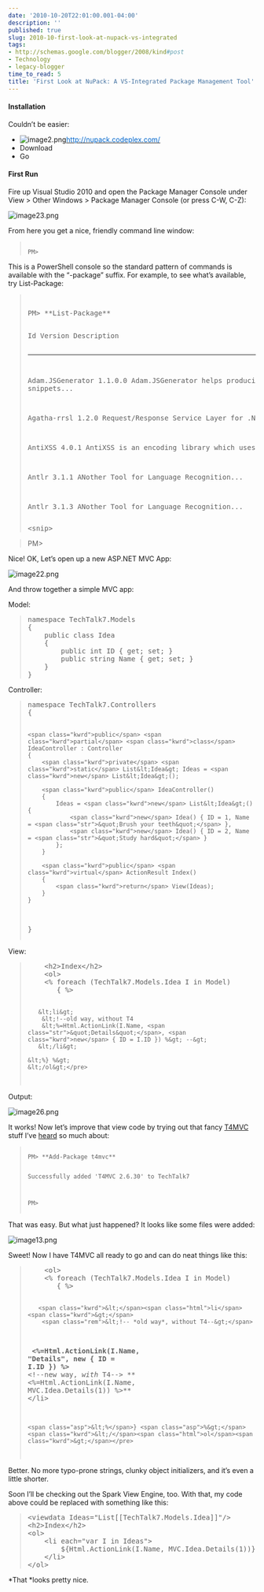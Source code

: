 ```yaml
---
date: '2010-10-20T22:01:00.001-04:00'
description: ''
published: true
slug: 2010-10-first-look-at-nupack-vs-integrated
tags:
- http://schemas.google.com/blogger/2008/kind#post
- Technology
- legacy-blogger
time_to_read: 5
title: 'First Look at NuPack: A VS-Integrated Package Management Tool'
---
```


<h4>Installation</h4>

Couldn’t be easier:  <ul>   <li>![image2.png](image2.png)[<u><font color="#0066cc">http://nupack.codeplex.com/</font></u>](http://nupack.codeplex.com/) </li>    <li>Download </li>    <li>Go </li> </ul>  <h4>First Run</h4>

Fire up Visual Studio 2010 and open the Package Manager Console under View &gt; Other Windows &gt; Package Manager Console (or press C-W, C-Z):

![image23.png](image23.png)

From here you get a nice, friendly command line window:
<blockquote>   <pre><code>
PM&gt;</code></pre>
</blockquote>


This is a PowerShell console so the standard pattern of commands is available with the “-package” suffix. For example, to see what’s available, try List-Package:

<blockquote>
  <pre>  <pre>PM&gt; **List-Package**</pre>
Id Version Description 

-- ------- ----------- 

Adam.JSGenerator 1.1.0.0 Adam.JSGenerator helps producing snippets...

Agatha-rrsl      1.2.0 Request/Response Service Layer for .NET 

AntiXSS          4.0.1 AntiXSS is an encoding library which uses...

Antlr            3.1.1 ANother Tool for Language Recognition...

Antlr            3.1.3 ANother Tool for Language Recognition... </pre>

  <pre>&lt;snip&gt; </pre>
</blockquote>

<blockquote>


PM&gt; 
</blockquote>


Nice! OK, Let’s open up a new ASP.NET MVC App:


![image22.png](image22.png)


And throw together a simple MVC app:


Model:

<blockquote>
  <pre class="csharpcode"><span class="kwrd">namespace</span> TechTalk7.Models
{
    <span class="kwrd">public</span> <span class="kwrd">class</span> Idea
    {
        <span class="kwrd">public</span> <span class="kwrd">int</span> ID { get; set; }
        <span class="kwrd">public</span> <span class="kwrd">string</span> Name { get; set; }
    }
}</pre>
</blockquote>


Controller:

<blockquote>
  <pre class="csharpcode"><span class="kwrd">namespace</span> TechTalk7.Controllers
{

    <span class="kwrd">public</span> <span class="kwrd">partial</span> <span class="kwrd">class</span> IdeaController : Controller
    {
        <span class="kwrd">private</span> <span class="kwrd">static</span> List&lt;Idea&gt; Ideas = <span class="kwrd">new</span> List&lt;Idea&gt;();

        <span class="kwrd">public</span> IdeaController()
        {
            Ideas = <span class="kwrd">new</span> List&lt;Idea&gt;() { 
                <span class="kwrd">new</span> Idea() { ID = 1, Name = <span class="str">&quot;Brush your teeth&quot;</span> }, 
                <span class="kwrd">new</span> Idea() { ID = 2, Name = <span class="str">&quot;Study hard&quot;</span> } 
            };
        }

        <span class="kwrd">public</span> <span class="kwrd">virtual</span> ActionResult Index()
        {
            <span class="kwrd">return</span> View(Ideas);
        }
    }
}</pre>
</blockquote>


View:

<blockquote>
  <pre class="csharpcode">    &lt;h2&gt;Index&lt;/h2&gt;
    &lt;ol&gt;
    &lt;% <span class="kwrd">foreach</span> (TechTalk7.Models.Idea I <span class="kwrd">in</span> Model)
       { %&gt;

       &lt;li&gt;
        &lt;!--old way, without T4
        &lt;%=Html.ActionLink(I.Name, <span class="str">&quot;Details&quot;</span>, <span class="kwrd">new</span> { ID = I.ID }) %&gt; --&gt;
       &lt;/li&gt;

    &lt;%} %&gt;
    &lt;/ol&gt;</pre>
</blockquote>


Output:


![image26.png](image26.png)


It works! Now let’s improve that view code by trying out that fancy [T4MVC](http://mvccontrib.codeplex.com/wikipage?title=T4MVC) stuff I’ve [heard](http://channel9.msdn.com/blogs/jongalloway/jon-takes-five-with-david-ebbo-on-t4mvc) so much about:

<blockquote>
  <pre><code>
PM&gt; **Add-Package t4mvc**     

Successfully added 'T4MVC 2.6.30' to TechTalk7 


PM&gt; </code></pre>
</blockquote>


That was easy. But what just happened? It looks like some files were added:



![image13.png](image13.png)


Sweet! Now I have T4MVC all ready to go and can do neat things like this:

<blockquote>
  <pre class="csharpcode">    <span class="kwrd">&lt;</span><span class="html">ol</span><span class="kwrd">&gt;</span>
    <span class="asp">&lt;%</span> <span class="kwrd">foreach</span> (TechTalk7.Models.Idea I <span class="kwrd">in</span> Model)
       { <span class="asp">%&gt;</span>

       <span class="kwrd">&lt;</span><span class="html">li</span><span class="kwrd">&gt;</span>
        <span class="rem">&lt;!-- *old way*, without T4--&gt;</span>
<strong>        <span class="asp">&lt;%</span>=Html.ActionLink(I.Name, <span class="str">&quot;Details&quot;</span>, <span class="kwrd">new</span> { ID = I.ID }) <span class="asp">%&gt;</span>
</strong>
        <span class="rem">&lt;!--new way, *with* T4--&gt;</span>
**        <span class="asp">&lt;%</span>=Html.ActionLink(I.Name, MVC.Idea.Details(1)) <span class="asp">%&gt;</span>**
       <span class="kwrd">&lt;/</span><span class="html">li</span><span class="kwrd">&gt;</span>

    <span class="asp">&lt;%</span>} <span class="asp">%&gt;</span>
    <span class="kwrd">&lt;/</span><span class="html">ol</span><span class="kwrd">&gt;</span></pre>
</blockquote>


Better. No more typo-prone strings, clunky object initializers, and it’s even a little shorter.


Soon I’ll be checking out the Spark View Engine, too. With that, my code above could be replaced with something like this:

<blockquote>
  <pre class="csharpcode"><span class="kwrd">&lt;</span><span class="html">viewdata</span> <span class="attr">Ideas</span><span class="kwrd">=&quot;List[[TechTalk7.Models.Idea]]&quot;</span><span class="kwrd">/&gt;</span>
<span class="kwrd">&lt;</span><span class="html">h2</span><span class="kwrd">&gt;</span>Index<span class="kwrd">&lt;/</span><span class="html">h2</span><span class="kwrd">&gt;</span>
<span class="kwrd">&lt;</span><span class="html">ol</span><span class="kwrd">&gt;</span>
    <span class="kwrd">&lt;</span><span class="html">li</span> <span class="attr">each</span><span class="kwrd">=&quot;var I in Ideas&quot;</span><span class="kwrd">&gt;</span>
        ${Html.ActionLink(I.Name, MVC.Idea.Details(1))}
    <span class="kwrd">&lt;/</span><span class="html">li</span><span class="kwrd">&gt;</span>
<span class="kwrd">&lt;/</span><span class="html">ol</span><span class="kwrd">&gt;</span></pre>
</blockquote>


*That *looks pretty nice. 